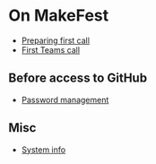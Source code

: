 # On MakeFest

- [Preparing first call](preparing-firstcall.md)
- [First Teams call](firstcall.md)

## Before access to GitHub

- [Password management](keepass.md)

## Misc

- [System info](./system-info.md)
